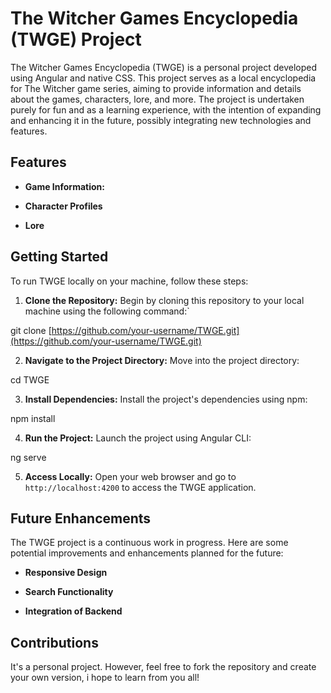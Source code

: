 # The Witcher Games Encyclopedia (TWGE) Project

The Witcher Games Encyclopedia (TWGE) is a personal project developed using Angular and native CSS. This project serves as a local encyclopedia for The Witcher game series, aiming to provide information and details about the games, characters, lore, and more. The project is undertaken purely for fun and as a learning experience, with the intention of expanding and enhancing it in the future, possibly integrating new technologies and features.

## Features

- **Game Information:**

- **Character Profiles**

- **Lore** 

## Getting Started

To run TWGE locally on your machine, follow these steps:

1. **Clone the Repository:** Begin by cloning this repository to your local machine using the following command:` 

git clone [https://github.com/your-username/TWGE.git](https://github.com/your-username/TWGE.git)

 2. **Navigate to the Project Directory:** Move into the project directory:

cd TWGE

 3. **Install Dependencies:** Install the project's dependencies using npm:

npm install

 4. **Run the Project:** Launch the project using Angular CLI:

ng serve

5. **Access Locally:** Open your web browser and go to `http://localhost:4200` to access the TWGE application.

## Future Enhancements

The TWGE project is a continuous work in progress. Here are some potential improvements and enhancements planned for the future:

- **Responsive Design**

- **Search Functionality**

- **Integration of Backend**

## Contributions

It's a personal project. However, feel free to fork the repository and create your own version, i hope to learn from you all!

